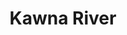 ---
title: "Kawna River"
title_bn: "কাওনা নদী"
description: "Kawna river starts from the Brahmaputra river and ends at the Dhanu river. It covers Hussainpur."
---